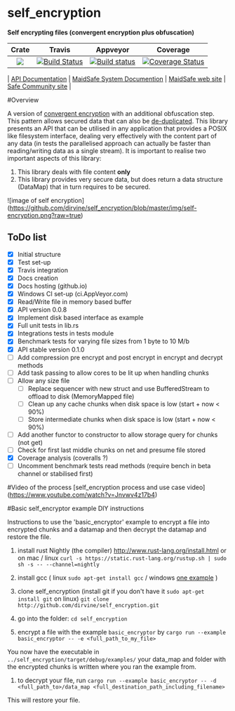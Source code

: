 # self_encryption

**Self encrypting files (convergent encryption plus obfuscation)**


|Crate|Travis|Appveyor|Coverage|
|:------:|:-------:|:-------:|:-------:|
|[![](http://meritbadge.herokuapp.com/self_encryption)](https://crates.io/crates/self_encryption)|[![Build Status](https://travis-ci.org/dirvine/self_encryption.svg?branch=master)](https://travis-ci.org/dirvine/self_encryption)|[![Build status](https://ci.appveyor.com/api/projects/status/qveqoe45n56atlk7?svg=true)](https://ci.appveyor.com/project/dirvine/self-encryption) | [![Coverage Status](https://coveralls.io/repos/dirvine/self_encryption/badge.svg?branch=master)](https://coveralls.io/r/dirvine/self_encryption?branch=master)|

| [API Documentation](http://dirvine.github.io/self_encryption/self_encryption/) | [MaidSafe System Documention](http://systemdocs.maidsafe.net/) | [MaidSafe web site](http://www.maidsafe.net) | [Safe Community site](https://forum.safenetwork.io) |

#Overview

A version of [convergent encryption](http://en.wikipedia.org/wiki/Convergent_encryption) with an additional obfuscation step. This pattern allows secured data that can also be [de-duplicated](http://en.wikipedia.org/wiki/Data_deduplication). This library presents an API that can be utilised in any application that provides a POSIX like filesystem interface, dealing very effectively with the content part of any data (in tests the parallelised approach can actually be faster than reading/writing data as a single stream). It is important to realise two important aspects of this library:

1. This library deals with file content **only**
2. This library provides very secure data, but does return a data structure (DataMap) that in turn requires to be secured.

![image of self encryption] (https://github.com/dirvine/self_encryption/blob/master/img/self-encryption.png?raw=true)

## ToDo list

- [x] Initial structure
- [x] Test set-up
- [x] Travis integration
- [x] Docs creation
- [x] Docs hosting (github.io)
- [x] Windows CI set-up (ci.AppVeyor.com)
- [x] Read/Write file in memory based buffer
- [x] API version 0.0.8
- [x] Implement disk based interface as example
- [x] Full unit tests in lib.rs
- [x] Integrations tests in tests module
- [x] Benchmark tests for varying file sizes from 1 byte to 10 M/b
- [x] API stable version 0.1.0
- [ ] Add compression pre encrypt and post encrypt in encrypt and decrypt methods
- [ ] Add task passing to allow cores to be lit up when handling chunks
- [ ] Allow any size file
    - [ ] Replace sequencer with new struct and use BufferedStream to offload to disk (MemoryMapped file)
    - [ ] Clean up any cache chunks when disk space is low (start + now < 90%)
    - [ ] Store intermediate chunks when disk space is low (start + now < 90%)
- [ ] Add another functor to constructor to allow storage query for chunks (not get)
- [ ] Check for first last middle chunks on net and presume file stored
- [x] Coverage analysis (coveralls ?)
- [ ] Uncomment benchmark tests read methods (require bench in beta channel or stabilised first)

#Video of the process 
[self_encryption process and use case video] (https://www.youtube.com/watch?v=Jnvwv4z17b4)

#Basic self_encryptor example DIY instructions

Instructions to use the 'basic_encryptor' example to encrypt a file into encrypted chunks and a datamap and then decrypt the datamap and restore the file.

1. install rust Nightly (the compiler) http://www.rust-lang.org/install.html or on mac / linux
    `curl -s https://static.rust-lang.org/rustup.sh | sudo sh -s -- --channel=nightly`

2. install gcc ( linux `sudo apt-get install gcc` / windows [one example](http://tdm-gcc.tdragon.net/download) )

3. clone self_encryption (install git if you don't have it `sudo apt-get install git` on linux)
    `git clone http://github.com/dirvine/self_encryption.git`

4. go into the folder:
    `cd self_encryption`

5. encrypt a file with the example `basic_encryptor` by
    `cargo run --example basic_encryptor -- -e <full_path_to_my_file>`

You now have the executable in `../self_encryption/target/debug/examples/` your data_map and folder with the encrypted chunks is written where you ran the example from.

1. to decrypt your file, run
    `cargo run --example basic_encryptor -- -d <full_path_to>/data_map <full_destination_path_including_filename>` 

This will restore your file.

